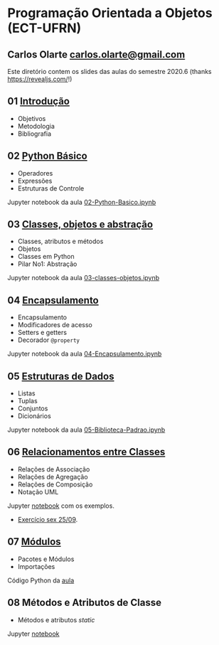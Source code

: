 # Programação Orientada a Objetos (ECT-UFRN)

## Carlos Olarte <carlos.olarte@gmail.com>

Este diretório contem os slides das aulas do semestre 2020.6 (thanks <https://revealjs.com/>!)


## 01 [Introdução](./01-intro)
 - Objetivos
 - Metodologia
 - Bibliografia


## 02 [Python Básico](./02-python-basico)
 - Operadores
 - Expressões
 - Estruturas de Controle

Jupyter notebook da aula [02-Python-Basico.ipynb](./02-python-basico/02-Python-Basico.ipynb)

## 03 [Classes, objetos e abstração](./03-classes-objetos/)
 - Classes, atributos e métodos
 - Objetos
 - Classes em Python
 - Pilar No1: Abstração

Jupyter notebook da aula [03-classes-objetos.ipynb](./03-classes-objetos/03-classes-objetos.ipynb)

## 04 [Encapsulamento](./04-encapsulamento/)
 - Encapsulamento
 - Modificadores de acesso
 - Setters e getters
 - Decorador `@property`

Jupyter notebook da aula [04-Encapsulamento.ipynb](./04-encapsulamento/04-Encapsulamento.ipynb)

## 05 [Estruturas de Dados](./05-Biblioteca-padrao)
 - Listas
 - Tuplas
 - Conjuntos
 - Dicionários

Jupyter notebook da aula [05-Biblioteca-Padrao.ipynb](./05-Biblioteca-padrao/05-Biblioteca-Padrao.ipynb)


## 06 [Relacionamentos entre Classes](./06-relacoes)
 - Relações de Associação
 - Relações de Agregação
 - Relações de Composição
 - Notação UML

 Jupyter [notebook](./06-relacoes/exemplos.ipynb) com os exemplos.

 - [Exercício sex 25/09](./06-relacoes/exercicio.md). 

## 07 [Módulos](./07-modulos)
 - Pacotes e Módulos
 - Importações

Código Python da [aula](./07-modulos/arquivos_modulos.zip)

## 08 Métodos e Atributos de Classe
 - Métodos e atributos _static_

Jupyter [notebook](./08-static/static.zip) 
